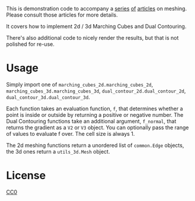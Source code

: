 This is demonstration code to accompany a <a href="http://www.boristhebrave.com/2018/04/15/marching-cubes-tutorial/">series</a> <a href="http://www.boristhebrave.com/2018/04/15/marching-cubes-3d-tutorial/">of</a> <a href="http://www.boristhebrave.com/2018/04/15/dual-contouring-tutorial/">articles</a> on meshing. Please consult those
articles for more details.

It covers how to implement 2d / 3d Marching Cubes and Dual Contouring. 

There's also additional code to nicely render the results, but that is not polished for re-use.
 
# Usage
 
Simply import one of `marching_cubes_2d.marching_cubes_2d`, `marching_cubes_3d.marching_cubes_3d`,
`dual_contour_2d.dual_contour_2d`, `dual_contour_3d.dual_contour_3d`.

Each function takes an evaluation function, `f`, that determines whether a point is inside or outside
by returning a positive or negative number. The Dual Contouring functions take an additional argument, 
`f_normal`, that returns the gradient as a `V2` or `V3` object. You can optionally pass the range of values
to evaluate f over. The cell size is always 1.

The 2d meshing functions return a unordered list of `common.Edge` objects, the 3d ones return a `utils_3d.Mesh` object.

# License

[CC0]([https://wiki.creativecommons.org/wiki/CC0)